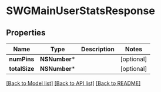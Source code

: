 # SWGMainUserStatsResponse

## Properties
Name | Type | Description | Notes
------------ | ------------- | ------------- | -------------
**numPins** | **NSNumber*** |  | [optional] 
**totalSize** | **NSNumber*** |  | [optional] 

[[Back to Model list]](../README.md#documentation-for-models) [[Back to API list]](../README.md#documentation-for-api-endpoints) [[Back to README]](../README.md)


